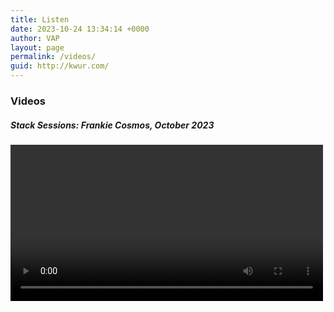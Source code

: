 ```yaml
---
title: Listen
date: 2023-10-24 13:34:14 +0000
author: VAP
layout: page
permalink: /videos/
guid: http://kwur.com/
---
```

<h3>Videos</h3>
<p>
	<h5 class="video_links" id="cosmos_102023">Stack Sessions: Frankie Cosmos, October 2023</h5>
	<video width="500" controls>
		
	</video>
</p>
